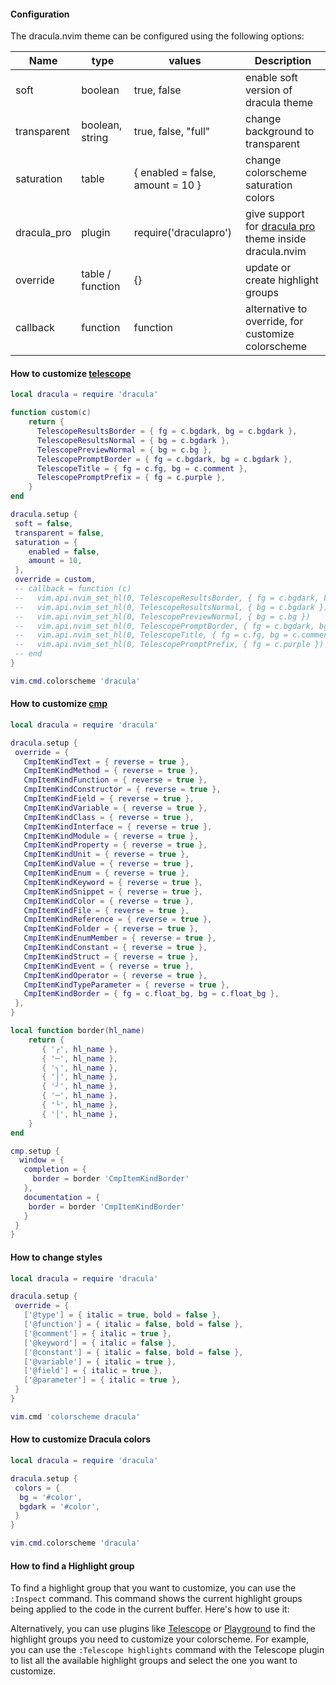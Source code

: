 #### Configuration

The dracula.nvim theme can be configured using the following options:

| Name        | type             | values                           | Description                                                                            |
| ----------- | ---------------- | -------------------------------- | -------------------------------------------------------------------------------------- |
| soft        | boolean          | true, false                      | enable soft version of dracula theme                                                   |
| transparent | boolean, string  | true, false, "full"              | change background to transparent                                                       |
| saturation  | table            | { enabled = false, amount = 10 } | change colorscheme saturation colors                                                   |
| dracula_pro | plugin           | require('draculapro')            | give support for [dracula pro](https://draculatheme.com/pro) theme inside dracula.nvim |
| override    | table / function | {}                               | update or create highlight groups                                                      |
| callback    | function         | function                         | alternative to override, for customize colorscheme                                     |

#### How to customize [telescope](https://github.com/nvim-telescope/telescope.nvim)

```lua
local dracula = require 'dracula'

function custom(c)
    return {
      TelescopeResultsBorder = { fg = c.bgdark, bg = c.bgdark },
      TelescopeResultsNormal = { bg = c.bgdark },
      TelescopePreviewNormal = { bg = c.bg },
      TelescopePromptBorder = { fg = c.bgdark, bg = c.bgdark },
      TelescopeTitle = { fg = c.fg, bg = c.comment },
      TelescopePromptPrefix = { fg = c.purple },
    }
end

dracula.setup {
 soft = false,
 transparent = false,
 saturation = {
    enabled = false,
    amount = 10,
 },
 override = custom,
 -- callback = function (c)
 --   vim.api.nvim_set_hl(0, TelescopeResultsBorder, { fg = c.bgdark, bg = c.bgdark })
 --   vim.api.nvim_set_hl(0, TelescopeResultsNormal, { bg = c.bgdark })
 --   vim.api.nvim_set_hl(0, TelescopePreviewNormal, { bg = c.bg })
 --   vim.api.nvim_set_hl(0, TelescopePromptBorder, { fg = c.bgdark, bg = c.bgdark })
 --   vim.api.nvim_set_hl(0, TelescopeTitle, { fg = c.fg, bg = c.comment })
 --   vim.api.nvim_set_hl(0, TelescopePromptPrefix, { fg = c.purple })
 -- end
}

vim.cmd.colorscheme 'dracula'
```

#### How to customize [cmp](https://github.com/hrsh7th/nvim-cmp)

```lua
local dracula = require 'dracula'

dracula.setup {
 override = {
   CmpItemKindText = { reverse = true },
   CmpItemKindMethod = { reverse = true },
   CmpItemKindFunction = { reverse = true },
   CmpItemKindConstructor = { reverse = true },
   CmpItemKindField = { reverse = true },
   CmpItemKindVariable = { reverse = true },
   CmpItemKindClass = { reverse = true },
   CmpItemKindInterface = { reverse = true },
   CmpItemKindModule = { reverse = true },
   CmpItemKindProperty = { reverse = true },
   CmpItemKindUnit = { reverse = true },
   CmpItemKindValue = { reverse = true },
   CmpItemKindEnum = { reverse = true },
   CmpItemKindKeyword = { reverse = true },
   CmpItemKindSnippet = { reverse = true },
   CmpItemKindColor = { reverse = true },
   CmpItemKindFile = { reverse = true },
   CmpItemKindReference = { reverse = true },
   CmpItemKindFolder = { reverse = true },
   CmpItemKindEnumMember = { reverse = true },
   CmpItemKindConstant = { reverse = true },
   CmpItemKindStruct = { reverse = true },
   CmpItemKindEvent = { reverse = true },
   CmpItemKindOperator = { reverse = true },
   CmpItemKindTypeParameter = { reverse = true },
   CmpItemKindBorder = { fg = c.float_bg, bg = c.float_bg },
 },
}
```

```lua
local function border(hl_name)
    return {
       { '╭', hl_name },
       { '─', hl_name },
       { '╮', hl_name },
       { '│', hl_name },
       { '╯', hl_name },
       { '─', hl_name },
       { '╰', hl_name },
       { '│', hl_name },
    }
end

cmp.setup {
  window = {
   completion = {
     border = border 'CmpItemKindBorder'
   },
   documentation = {
    border = border 'CmpItemKindBorder'
   }
 }
}
```

#### How to change styles

```lua
local dracula = require 'dracula'

dracula.setup {
 override = {
   ['@type'] = { italic = true, bold = false },
   ['@function'] = { italic = false, bold = false },
   ['@comment'] = { italic = true },
   ['@keyword'] = { italic = false },
   ['@constant'] = { italic = false, bold = false },
   ['@variable'] = { italic = true },
   ['@field'] = { italic = true },
   ['@parameter'] = { italic = true },
 }
}

vim.cmd 'colorscheme dracula'
```

#### How to customize Dracula colors

```lua
local dracula = require 'dracula'

dracula.setup {
 colors = {
  bg = '#color',
  bgdark = '#color',
 }
}

vim.cmd.colorscheme 'dracula'
```

#### How to find a Highlight group

To find a highlight group that you want to customize, you can use the `:Inspect` command.
This command shows the current highlight
groups being applied to the code in the current buffer. Here's how to use it:

Alternatively, you can use plugins like [Telescope](https://github.com/nvim-telescope/telescope.nvim) or
[Playground](https://github.com/nvim-treesitter/playground) to find the highlight groups you need to customize your colorscheme.
For example, you can use the `:Telescope highlights` command with the Telescope
plugin to list all the available highlight
groups and select the one you want to customize.
